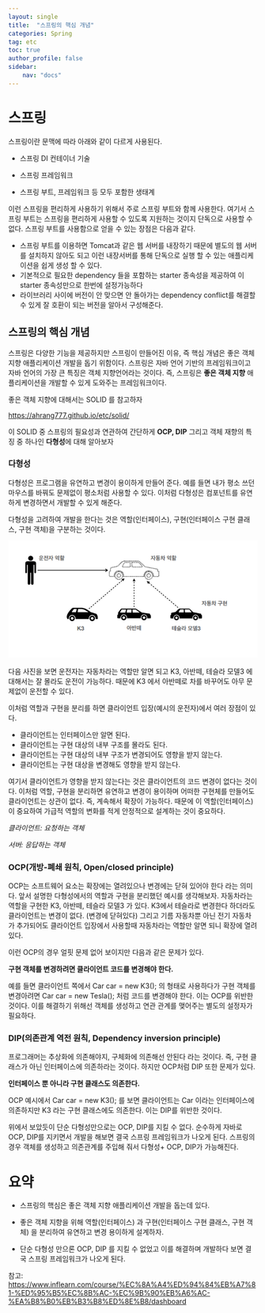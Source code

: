 ```yaml
---
layout: single
title:  "스프링의 핵심 개념"
categories: Spring
tag: etc
toc: true
author_profile: false
sidebar:
    nav: "docs"
---
```




# 스프링

스프링이란 문맥에 따라 아래와 같이 다르게 사용된다. 

- 스프링 DI 컨테이너 기술

- 스프링 프레임워크

- 스프링 부트, 프레임워크 등 모두 포함한 생태계



이런 스프링을 편리하게 사용하기 위해서 주로 스프링 부트와 함께 사용한다. 여기서 스프링 부트는 스프링을 편리하게 사용할 수 있도록 지원하는 것이지 단독으로 사용할 수 없다. 스프링 부트를 사용함으로 얻을 수 있는 장점은 다음과 같다.

- 스프링 부트를 이용하면 Tomcat과 같은 웹 서버를 내장하기 때문에 별도의 웹 서버를 설치하지 않아도 되고 이런 내장서버를 통해 단독으로 실행 할 수 있는 애플리케이션을 쉽게 생성 할 수 있다.
- 기본적으로 필요한 dependency 들을 포함하는 starter 종속성을 제공하여 이 starter 종속성만으로 한번에 설정가능하다
- 라이브러리 사이에 버전이 안 맞으면 안 돌아가는 dependency conflict를 해결할 수 있게 잘 호환이 되는 버전을 알아서 구성해준다.



## 스프링의 핵심 개념

스프링은 다양한 기능을 제공하지만 스프링이 만들어진 이유, 즉 핵심 개념은 좋은 객체 지향 애플리케이션 개발을 돕기 위함이다. 스프링은 자바 언어 기반의 프레임워크이고 자바 언어의 가장 큰 특징은 객체 지향언어라는 것이다. 즉, 스프링은 **좋은 객체 지향** 애플리케이션을 개발할 수 있게 도와주는 프레임워크이다. 

좋은 객체 지향에 대해서는 SOLID 를 참고하자 

https://ahrang777.github.io/etc/solid/

이 SOLID 중 스프링의 필요성과 연관하여 간단하게 **OCP, DIP** 그리고 객체 재향의 특징 중 하나인 **다형성**에 대해 알아보자



### 다형성

다형성은 프로그램을 유연하고 변경이 용이하게 만들어 준다. 예를 들면 내가 평소 쓰던 마우스를 바꿔도 문제없이 평소처럼 사용할 수 있다. 이처럼 다형성은 컴포넌트를 유연하게 변경하면서 개발할 수 있게 해준다. 

다형성을 고려하여 개발을 한다는 것은 역할(인터페이스), 구현(인터페이스 구현 클래스, 구현 객체)을 구분하는 것이다. 



![spring1](../images/2022-02-07-spring_concept/spring1.png)

다음 사진을 보면 운전자는 자동차라는 역할만 알면 되고 K3, 아반떼, 테슬라 모델3 에 대해서는 잘 몰라도 운전이 가능하다. 때문에 K3 에서 아반떼로 차를 바꾸어도 아무 문제없이 운전할 수 있다. 

이처럼 역할과 구현을 분리를 하면 클라이언트 입장(예시의 운전자)에서 여러 장점이 있다. 

- 클라이언트는 인터페이스만 알면 된다. 
- 클라이언트는 구현 대상의 내부 구조를 몰라도 된다. 
- 클라이언트는 구현 대상의 내부 구조가 변경되어도 영향을 받지 않는다. 
- 클라이언트는 구현 대상을 변경해도 영향을 받지 않는다. 

여기서 클라이언트가 영향을 받지 않는다는 것은 클라이언트의 코드 변경이 없다는 것이다.  이처럼 역할, 구현을 분리하면 유연하고 변경이 용이하며 어떠한 구현체를 만들어도 클라이언트는 상관이 없다. 즉, 계속해서 확장이 가능하다. 때문에 이 역할(인터페이스)이 중요하여 가급적 역할의 변화를 적게 안정적으로 설계하는 것이 중요하다. 

*클라이언트: 요청하는 객체*

*서버: 응답하는 객체*



### OCP(개방-폐쇄 원칙, Open/closed principle)

OCP는 소프트웨어 요소는 확장에는 열려있으나 변경에는 닫혀 있어야 한다 라는 의미다. 앞서 설명한 다형성에서의 역할과 구현을 분리했던 예시를 생각해보자. 자동차라는 역할을 구현한 K3, 아반떼, 테슬라 모델3 가 있다. K3에서 테슬라로 변경한다 하더라도 클라이언트는 변경이 없다. (변경에 닫혀있다) 그리고 기름 자동차뿐 아닌 전기 자동차가 추가되어도 클라이언트 입장에서 사용할때 자동차라는 역할만 알면 되니 확장에 열려 있다. 

이런 OCP의 경우 얼핏 문제 없어 보이지만 다음과 같은 문제가 있다. 

**구현 객체를 변경하려면 클라이언트 코드를 변경해야 한다.** 

예를 들면 클라이언트 쪽에서 Car car = new K3(); 의 형태로 사용하다가 구현 객체를 변경아려면 Car car = new Tesla(); 처럼 코드를 변경해야 한다. 이는 OCP를 위반한 것이다. 이를 해결하기 위해선 객체를 생성하고 연관 관계를 맺어주는 별도의 설정자가 필요하다. 

### DIP(의존관계 역전 원칙, Dependency inversion principle)

프로그래머는 추상화에 의존해야지, 구체화에 의존해선 안된다 라는 것이다. 즉, 구현 클래스가 아닌 인터페이스에 의존하라는 것이다.  하지만 OCP처럼 DIP 또한 문제가 있다. 

**인터페이스 뿐 아니라 구현 클래스도 의존한다.**

OCP 예시에서 Car car = new K3(); 를 보면 클라이언트는 Car 이라는 인터페이스에 의존하지만 K3 라는 구현 클래스에도 의존한다. 이는 DIP를 위반한 것이다. 



위에서 보았듯이 단순 다형성만으로는 OCP, DIP를 지킬 수 없다. 순수하게 자바로 OCP, DIP를 지키면서 개발을 해보면 결국 스프링 프레임워크가 나오게 된다. 스프링의 경우 객체를 생성하고 의존관계를 주입해 줘서 다형성+ OCP, DIP가 가능해진다. 



# 요약

- 스프링의 핵심은 좋은 객체 지향 애플리케이션 개발을 돕는데 있다.

- 좋은 객체 지향을 위해 역할(인터페이스) 과 구현(인터페이스 구현 클래스, 구현 객체) 을 분리하여 유연하고 변경 용이하게 설계하자.
- 단순 다형성 만으론 OCP, DIP 를 지킬 수 없었고 이를 해결하며 개발하다 보면 결국 스프링 프레임워크가 나오게 된다. 



참고: https://www.inflearn.com/course/%EC%8A%A4%ED%94%84%EB%A7%81-%ED%95%B5%EC%8B%AC-%EC%9B%90%EB%A6%AC-%EA%B8%B0%EB%B3%B8%ED%8E%B8/dashboard



